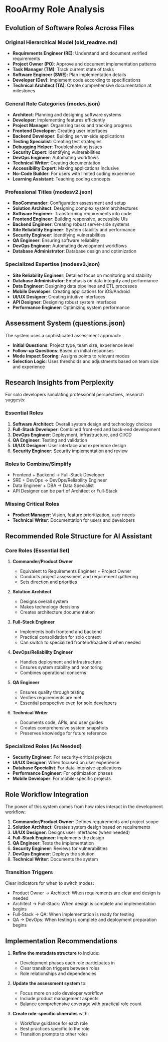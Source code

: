 # RooArmy Role Analysis

## Evolution of Software Roles Across Files

### Original Hierarchical Model (old_readme.md)
- **Requirements Engineer (RE)**: Understand and document verified requirements
- **Project Owner (PO)**: Approve and document implementation patterns
- **Task Manager (TM)**: Track current state of tasks
- **Software Engineer (SWE)**: Plan implementation details
- **Developer (Dev)**: Implement code according to specifications
- **Technical Architect (TA)**: Create comprehensive documentation at milestones

### General Role Categories (modes.json)
- **Architect**: Planning and designing software systems
- **Developer**: Implementing features efficiently
- **Project Manager**: Organizing tasks and tracking progress
- **Frontend Developer**: Creating user interfaces
- **Backend Developer**: Building server-side applications
- **Testing Specialist**: Creating test strategies
- **Debugging Helper**: Troubleshooting issues
- **Security Expert**: Identifying vulnerabilities
- **DevOps Engineer**: Automating workflows
- **Technical Writer**: Creating documentation
- **Accessibility Expert**: Making applications inclusive
- **No-Code Builder**: For users with limited coding experience
- **Learning Assistant**: Teaching coding concepts

### Professional Titles (modesv2.json)
- **RooCommander**: Configuration assessment and setup
- **Solution Architect**: Designing complex system architectures
- **Software Engineer**: Transforming requirements into code
- **Frontend Engineer**: Building responsive, accessible UIs
- **Backend Engineer**: Creating robust server-side systems
- **Site Reliability Engineer**: System stability and performance
- **Security Engineer**: Identifying vulnerabilities
- **QA Engineer**: Ensuring software reliability
- **DevOps Engineer**: Automating development workflows
- **Database Administrator**: Database design and optimization

### Specialized Expertise (modesv3.json)
- **Site Reliability Engineer**: Detailed focus on monitoring and stability
- **Database Administrator**: Emphasis on data integrity and performance
- **Data Engineer**: Designing data pipelines and ETL processes
- **Mobile Developer**: Creating applications for iOS/Android
- **UI/UX Designer**: Creating intuitive interfaces
- **API Designer**: Designing robust system interfaces
- **Performance Engineer**: Optimizing system performance

## Assessment System (questions.json)

The system uses a sophisticated assessment approach:
- **Initial Questions**: Project type, team size, experience level
- **Follow-up Questions**: Based on initial responses
- **Mode Impact Scoring**: Assigns points to relevant modes
- **Selection Logic**: Uses thresholds and adjustments based on team size and experience

## Research Insights from Perplexity

For solo developers simulating professional perspectives, research suggests:

### Essential Roles
1. **Software Architect**: Overall system design and technology choices
2. **Full-Stack Developer**: Combined front-end and back-end development
3. **DevOps Engineer**: Deployment, infrastructure, and CI/CD
4. **QA Engineer**: Testing and validation
5. **UI/UX Designer**: User interface and experience design
6. **Security Engineer**: Security implementation and review

### Roles to Combine/Simplify
- Frontend + Backend → Full-Stack Developer
- SRE + DevOps → DevOps/Reliability Engineer
- Data Engineer + DBA → Data Specialist
- API Designer can be part of Architect or Full-Stack

### Missing Critical Roles
- **Product Manager**: Vision, feature prioritization, user needs
- **Technical Writer**: Documentation for users and developers

## Recommended Role Structure for AI Assistant

### Core Roles (Essential Set)

1. **Commander/Product Owner**
   - Equivalent to Requirements Engineer + Project Owner
   - Conducts project assessment and requirement gathering
   - Sets direction and priorities

2. **Solution Architect**
   - Designs overall system
   - Makes technology decisions
   - Creates architecture documentation

3. **Full-Stack Engineer**
   - Implements both frontend and backend
   - Practical consolidation for solo context
   - Can switch to specialized frontend/backend when needed

4. **DevOps/Reliability Engineer**
   - Handles deployment and infrastructure
   - Ensures system stability and monitoring
   - Combines operational concerns

5. **QA Engineer**
   - Ensures quality through testing
   - Verifies requirements are met
   - Essential perspective even for solo developers

6. **Technical Writer**
   - Documents code, APIs, and user guides
   - Creates comprehensive system snapshots
   - Preserves knowledge for future reference

### Specialized Roles (As Needed)

- **Security Engineer**: For security-critical projects
- **UI/UX Designer**: When focused on user experience
- **Database Specialist**: For data-intensive applications
- **Performance Engineer**: For optimization phases
- **Mobile Developer**: For mobile-specific projects

## Role Workflow Integration

The power of this system comes from how roles interact in the development workflow:

1. **Commander/Product Owner**: Defines requirements and project scope
2. **Solution Architect**: Creates system design based on requirements
3. **UI/UX Designer**: Designs user interfaces (when needed)
4. **Full-Stack Engineer**: Implements the design
5. **QA Engineer**: Tests the implementation
6. **Security Engineer**: Reviews for vulnerabilities
7. **DevOps Engineer**: Deploys the solution
8. **Technical Writer**: Documents the system

### Transition Triggers

Clear indicators for when to switch modes:
- Product Owner → Architect: When requirements are clear and design is needed
- Architect → Full-Stack: When design is complete and implementation begins
- Full-Stack → QA: When implementation is ready for testing
- QA → DevOps: When testing is complete and deployment preparation begins

## Implementation Recommendations

1. **Refine the metadata structure** to include:
   - Development phases each role participates in
   - Clear transition triggers between roles
   - Role relationships and dependencies

2. **Update the assessment system** to:
   - Focus more on solo developer workflow
   - Include product management aspects
   - Balance comprehensive coverage with practical role count

3. **Create role-specific clinerules** with:
   - Workflow guidance for each role
   - Best practices specific to the role
   - Transition prompts to other roles
